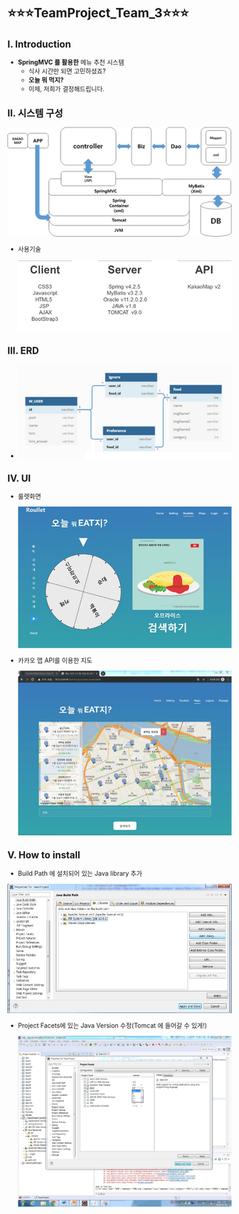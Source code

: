 # :star::star::star:TeamProject_Team_3:star::star::star:

## I. Introduction

- **SpringMVC 를 활용한** 메뉴 추천 시스템
  - 식사 시간만 되면 고민하셨죠?
  - **오늘 뭐 먹지?**
  - 이제, 저희가 결정해드립니다.



## II. 시스템 구성

  ![System](img/Image_System.png)





- 사용기술

  

  ![Environment](img/Image_Environment.jpg)



## III. ERD

- ![ERD](img/Image_ERD.jpg)



## IV. UI

- 룰렛화면

  ![Roullet](img/Image_Roullet.jpg)



- 카카오 맵 API를 이용한 지도

  ![KakaoMap](img/Image_KakaoMap.JPG)



## V. How to install

- Build Path 에 설치되어 있는 Java library 추가

![HowToInstall](img/Image_howToInstall.JPG)



- Project Facets에 있는 Java Version 수정(Tomcat 에 들어갈 수 있게!)

  ![howToInstall2](img/Image_howToInstall2.jpg)

